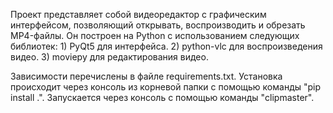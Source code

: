 Проект представляет собой видеоредактор с графическим интерфейсом, позволяющий открывать, воспроизводить и обрезать MP4-файлы. Он построен на Python с использованием следующих библиотек:
    1) PyQt5 для интерфейса.
    2) python-vlc для воспроизведения видео.
    3) moviepy для редактирования видео.

Зависимости перечислены в файле requirements.txt. Установка происходит через консоль из корневой папки с помощью команды "pip install .".
Запускается через консоль с помощью команды "clipmaster".